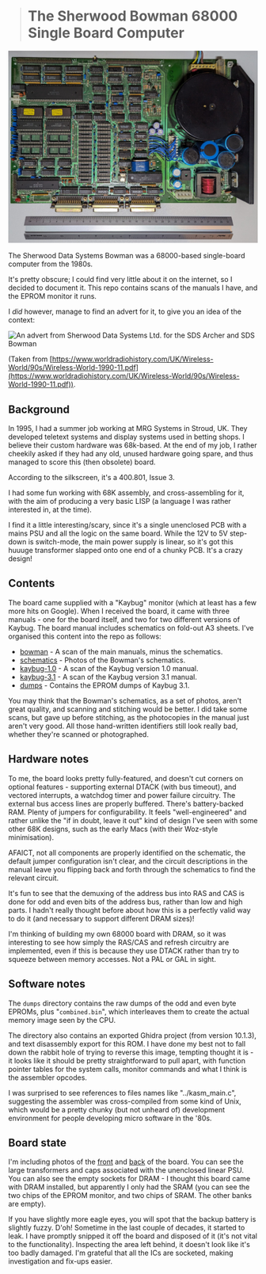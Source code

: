 ># The Sherwood Bowman 68000 Single Board Computer

![A top-down photograph of the SDS Bowman](./front.jpg)

The Sherwood Data Systems Bowman was a 68000-based single-board
computer from the 1980s.

It's pretty obscure; I could find very little about it on the
internet, so I decided to document it. This repo contains scans of the
manuals I have, and the EPROM monitor it runs.

I *did* however, manage to find an advert for it, to give you an idea
of the context:

![An advert from Sherwood Data Systems Ltd. for the SDS Archer and SDS
Bowman](./advert.png)

(Taken from
[https://www.worldradiohistory.com/UK/Wireless-World/90s/Wireless-World-1990-11.pdf](https://www.worldradiohistory.com/UK/Wireless-World/90s/Wireless-World-1990-11.pdf)).

## Background

In 1995, I had a summer job working at MRG Systems in Stroud, UK. They
developed teletext systems and display systems used in betting
shops. I believe their custom hardware was 68k-based. At the end of my
job, I rather cheekily asked if they had any old, unused hardware
going spare, and thus managed to score this (then obsolete) board.

According to the silkscreen, it's a 400.801, Issue 3.

I had some fun working with 68K assembly, and cross-assembling for it,
with the aim of producing a very basic LISP (a language I was rather
interested in, at the time).

I find it a little interesting/scary, since it's a single unenclosed
PCB with a mains PSU and all the logic on the same board. While the
12V to 5V step-down is switch-mode, the main power supply is linear,
so it's got this huuuge transformer slapped onto one end of a chunky
PCB. It's a crazy design!

## Contents

The board came supplied with a "Kaybug" monitor (which at least has a
few more hits on Google). When I received the board, it came with
three manuals - one for the board itself, and two for two different
versions of Kaybug. The board manual includes schematics on fold-out
A3 sheets. I've organised this content into the repo as follows:

 * [bowman](./bowman) - A scan of the main manuals, minus the
   schematics.
 * [schematics](./schematics) - Photos of the Bowman's schematics.
 * [kaybug-1.0](./kaybug-1.0) - A scan of the Kaybug version 1.0
   manual.
 * [kaybug-3.1](./kaybug-3.1) - A scan of the Kaybug version 3.1
   manual.
 * [dumps](./dumps) - Contains the EPROM dumps of Kaybug 3.1.

You may think that the Bowman's schematics, as a set of photos, aren't
great quality, and scanning and stitching would be better. I did take
some scans, but gave up before stitching, as the photocopies in the
manual just aren't very good. All those hand-written identifiers still
look really bad, whether they're scanned or photographed.

## Hardware notes

To me, the board looks pretty fully-featured, and doesn't cut corners
on optional features - supporting external DTACK (with bus timeout),
and vectored interrupts, a watchdog timer and power failure
circuitry. The external bus access lines are properly
buffered. There's battery-backed RAM. Plenty of jumpers for
configurability. It feels "well-engineered" and rather unlike the "if
in doubt, leave it out" kind of design I've seen with some other 68K
designs, such as the early Macs (with their Woz-style minimisation).

AFAICT, not all components are properly identified on the schematic,
the default jumper configuration isn't clear, and the circuit
descriptions in the manual leave you flipping back and forth through
the schematics to find the relevant circuit.

It's fun to see that the demuxing of the address bus into RAS and CAS
is done for odd and even bits of the address bus, rather than low and
high parts. I hadn't really thought before about how this is a
perfectly valid way to do it (and necessary to support different DRAM
sizes)!

I'm thinking of building my own 68000 board with DRAM, so it was
interesting to see how simply the RAS/CAS and refresh circuitry are
implemented, even if this is because they use DTACK rather than try to
squeeze between memory accesses. Not a PAL or GAL in sight.

## Software notes

The `dumps` directory contains the raw dumps of the odd and even byte
EPROMs, plus "`combined.bin`", which interleaves them to create the
actual memory image seen by the CPU.

The directory also contains an exported Ghidra project (from version
10.1.3), and text disassembly export for this ROM. I have done my best
not to fall down the rabbit hole of trying to reverse this image,
tempting thought it is - it looks like it should be pretty
straightforward to pull apart, with function pointer tables for the
system calls, monitor commands and what I think is the assembler
opcodes.

I was surprised to see references to files names like
"../kasm_main.c", suggesting the assembler was cross-compiled from
some kind of Unix, which would be a pretty chunky (but not unheard of)
development environment for people developing micro software in the
'80s.

## Board state

I'm including photos of the [front](./front.jpg) and
[back](./back.jpg) of the board. You can see the large transformers
and caps associated with the unenclosed linear PSU. You can also see
the empty sockets for DRAM - I thought this board came with DRAM
installed, but apparently I only had the SRAM (you can see the two
chips of the EPROM monitor, and two chips of SRAM. The other banks are
empty).

If you have slightly more eagle eyes, you will spot that the backup
battery is slightly fuzzy. D'oh! Sometime in the last couple of
decades, it started to leak. I have promptly snipped it off the board
and disposed of it (it's not vital to the functionality). Inspecting
the area left behind, it doesn't look like it's too badly damaged. I'm
grateful that all the ICs are socketed, making investigation and
fix-ups easier.
